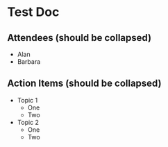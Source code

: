 # Test Doc

## Attendees (should be collapsed)

- Alan
- Barbara

## Action Items (should be collapsed)

- Topic 1
    - One
    - Two
- Topic 2
    - One
    - Two

